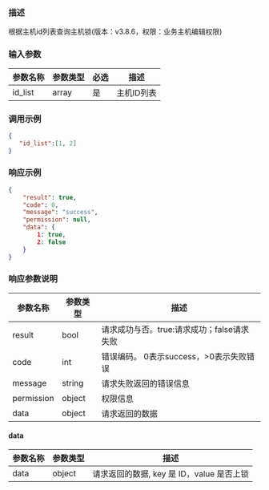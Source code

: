 ### 描述

根据主机id列表查询主机锁(版本：v3.8.6，权限：业务主机编辑权限)

### 输入参数

| 参数名称    | 参数类型  | 必选 | 描述     |
|---------|-------|----|--------|
| id_list | array | 是  | 主机ID列表 |

### 调用示例

```json
{
   "id_list":[1, 2]
}
```

### 响应示例

```json
{
    "result": true,
    "code": 0,
    "message": "success",
    "permission": null,
    "data": {
        1: true,
        2: false
    }
}
```

### 响应参数说明

| 参数名称       | 参数类型   | 描述                         |
|------------|--------|----------------------------|
| result     | bool   | 请求成功与否。true:请求成功；false请求失败 |
| code       | int    | 错误编码。 0表示success，>0表示失败错误  |
| message    | string | 请求失败返回的错误信息                |
| permission | object | 权限信息                       |
| data       | object | 请求返回的数据                    |

#### data

| 参数名称 | 参数类型   | 描述                           |
|------|--------|------------------------------|
| data | object | 请求返回的数据, key 是 ID，value 是否上锁 |
